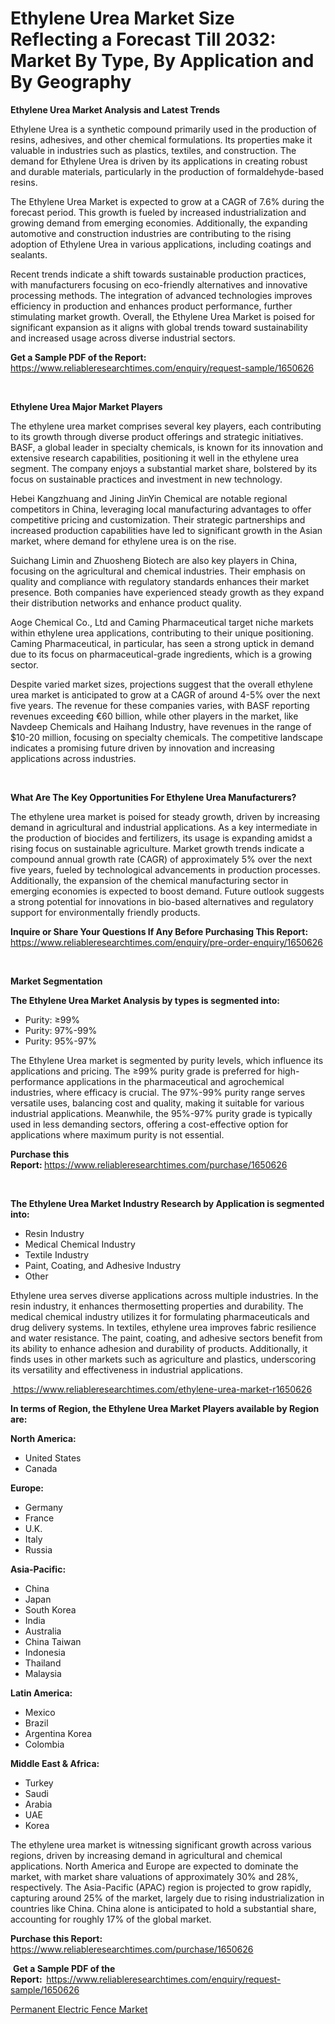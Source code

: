 <p><h1>Ethylene Urea Market Size Reflecting a Forecast Till 2032: Market By Type, By Application and By Geography</h1></p><p><strong>Ethylene Urea Market Analysis and Latest Trends</strong></p>
<p><p>Ethylene Urea is a synthetic compound primarily used in the production of resins, adhesives, and other chemical formulations. Its properties make it valuable in industries such as plastics, textiles, and construction. The demand for Ethylene Urea is driven by its applications in creating robust and durable materials, particularly in the production of formaldehyde-based resins.</p><p>The Ethylene Urea Market is expected to grow at a CAGR of 7.6% during the forecast period. This growth is fueled by increased industrialization and growing demand from emerging economies. Additionally, the expanding automotive and construction industries are contributing to the rising adoption of Ethylene Urea in various applications, including coatings and sealants. </p><p>Recent trends indicate a shift towards sustainable production practices, with manufacturers focusing on eco-friendly alternatives and innovative processing methods. The integration of advanced technologies improves efficiency in production and enhances product performance, further stimulating market growth. Overall, the Ethylene Urea Market is poised for significant expansion as it aligns with global trends toward sustainability and increased usage across diverse industrial sectors.</p></p>
<p><strong>Get a Sample PDF of the Report:&nbsp;</strong> <a href="https://www.reliableresearchtimes.com/enquiry/request-sample/1650626?utm_campaign=3190&utm_medium=2&utm_source=Github&utm_content=ia&utm_term=31032025&utm_id=ethylene-urea">https://www.reliableresearchtimes.com/enquiry/request-sample/1650626</a></p>
<p>&nbsp;</p>
<p><strong>Ethylene Urea Major Market Players</strong></p>
<p><p>The ethylene urea market comprises several key players, each contributing to its growth through diverse product offerings and strategic initiatives. BASF, a global leader in specialty chemicals, is known for its innovation and extensive research capabilities, positioning it well in the ethylene urea segment. The company enjoys a substantial market share, bolstered by its focus on sustainable practices and investment in new technology.</p><p>Hebei Kangzhuang and Jining JinYin Chemical are notable regional competitors in China, leveraging local manufacturing advantages to offer competitive pricing and customization. Their strategic partnerships and increased production capabilities have led to significant growth in the Asian market, where demand for ethylene urea is on the rise.</p><p>Suichang Limin and Zhuosheng Biotech are also key players in China, focusing on the agricultural and chemical industries. Their emphasis on quality and compliance with regulatory standards enhances their market presence. Both companies have experienced steady growth as they expand their distribution networks and enhance product quality.</p><p>Aoge Chemical Co., Ltd and Caming Pharmaceutical target niche markets within ethylene urea applications, contributing to their unique positioning. Caming Pharmaceutical, in particular, has seen a strong uptick in demand due to its focus on pharmaceutical-grade ingredients, which is a growing sector.</p><p>Despite varied market sizes, projections suggest that the overall ethylene urea market is anticipated to grow at a CAGR of around 4-5% over the next five years. The revenue for these companies varies, with BASF reporting revenues exceeding €60 billion, while other players in the market, like Navdeep Chemicals and Haihang Industry, have revenues in the range of $10-20 million, focusing on specialty chemicals. The competitive landscape indicates a promising future driven by innovation and increasing applications across industries.</p></p>
<p>&nbsp;</p>
<p><strong>What Are The Key Opportunities For Ethylene Urea Manufacturers?</strong></p>
<p><p>The ethylene urea market is poised for steady growth, driven by increasing demand in agricultural and industrial applications. As a key intermediate in the production of biocides and fertilizers, its usage is expanding amidst a rising focus on sustainable agriculture. Market growth trends indicate a compound annual growth rate (CAGR) of approximately 5% over the next five years, fueled by technological advancements in production processes. Additionally, the expansion of the chemical manufacturing sector in emerging economies is expected to boost demand. Future outlook suggests a strong potential for innovations in bio-based alternatives and regulatory support for environmentally friendly products.</p></p>
<p><strong>Inquire or Share Your Questions If Any Before Purchasing This Report:</strong> <a href="https://www.reliableresearchtimes.com/enquiry/pre-order-enquiry/1650626?utm_campaign=3190&utm_medium=2&utm_source=Github&utm_content=ia&utm_term=31032025&utm_id=ethylene-urea">https://www.reliableresearchtimes.com/enquiry/pre-order-enquiry/1650626</a></p>
<p>&nbsp;</p>
<p><strong>Market Segmentation</strong></p>
<p><strong>The Ethylene Urea Market Analysis by types is segmented into:</strong></p>
<p><ul><li>Purity: ≥99%</li><li>Purity: 97%-99%</li><li>Purity: 95%-97%</li></ul></p>
<p><p>The Ethylene Urea market is segmented by purity levels, which influence its applications and pricing. The ≥99% purity grade is preferred for high-performance applications in the pharmaceutical and agrochemical industries, where efficacy is crucial. The 97%-99% purity range serves versatile uses, balancing cost and quality, making it suitable for various industrial applications. Meanwhile, the 95%-97% purity grade is typically used in less demanding sectors, offering a cost-effective option for applications where maximum purity is not essential.</p></p>
<p><strong>Purchase this Report:&nbsp;</strong><a href="https://www.reliableresearchtimes.com/purchase/1650626?utm_campaign=3190&utm_medium=2&utm_source=Github&utm_content=ia&utm_term=31032025&utm_id=ethylene-urea">https://www.reliableresearchtimes.com/purchase/1650626</a></p>
<p>&nbsp;</p>
<p><strong>The Ethylene Urea Market Industry Research by Application is segmented into:</strong></p>
<p><ul><li>Resin Industry</li><li>Medical Chemical Industry</li><li>Textile Industry</li><li>Paint, Coating, and Adhesive Industry</li><li>Other</li></ul></p>
<p><p>Ethylene urea serves diverse applications across multiple industries. In the resin industry, it enhances thermosetting properties and durability. The medical chemical industry utilizes it for formulating pharmaceuticals and drug delivery systems. In textiles, ethylene urea improves fabric resilience and water resistance. The paint, coating, and adhesive sectors benefit from its ability to enhance adhesion and durability of products. Additionally, it finds uses in other markets such as agriculture and plastics, underscoring its versatility and effectiveness in industrial applications.</p></p>
<p><a href="https://www.reliableresearchtimes.com/ethylene-urea-market-r1650626?utm_campaign=3190&utm_medium=2&utm_source=Github&utm_content=ia&utm_term=31032025&utm_id=ethylene-urea">&nbsp;https://www.reliableresearchtimes.com/ethylene-urea-market-r1650626</a></p>
<p><strong>In terms of Region, the Ethylene Urea Market Players available by Region are:</strong></p>
<p>
    <p> <strong> North America: </strong>
        <ul>
            <li>United States</li>
            <li>Canada</li>
        </ul>
        </p> 
    <p> <strong> Europe: </strong>
        <ul>
            <li>Germany</li>
            <li>France</li>
            <li>U.K.</li>
            <li>Italy</li>
            <li>Russia</li>
        </ul>
        </p> 
    <p> <strong> Asia-Pacific: </strong>
        <ul>
            <li>China</li>
            <li>Japan</li>
            <li>South Korea</li>
            <li>India</li>
            <li>Australia</li>
            <li>China Taiwan</li>
            <li>Indonesia</li>
            <li>Thailand</li>
            <li>Malaysia</li>
        </ul>
        </p> 
    <p> <strong> Latin America: </strong>
        <ul>
            <li>Mexico</li>
            <li>Brazil</li>
            <li>Argentina Korea</li>
            <li>Colombia</li>
        </ul>
        </p> 
    <p> <strong> Middle East & Africa: </strong>
        <ul>
            <li>Turkey</li>
            <li>Saudi</li>
            <li>Arabia</li>
            <li>UAE</li>
            <li>Korea</li>
        </ul>
    </p>
    </p>
<p><p>The ethylene urea market is witnessing significant growth across various regions, driven by increasing demand in agricultural and chemical applications. North America and Europe are expected to dominate the market, with market share valuations of approximately 30% and 28%, respectively. The Asia-Pacific (APAC) region is projected to grow rapidly, capturing around 25% of the market, largely due to rising industrialization in countries like China. China alone is anticipated to hold a substantial share, accounting for roughly 17% of the global market.</p></p>
<p><strong>Purchase this Report: </strong><a href="https://www.reliableresearchtimes.com/purchase/1650626?utm_campaign=3190&utm_medium=2&utm_source=Github&utm_content=ia&utm_term=31032025&utm_id=ethylene-urea">https://www.reliableresearchtimes.com/purchase/1650626</a></p>
<p>&nbsp;<strong>Get a Sample PDF of the Report:&nbsp;&nbsp;</strong><a href="https://www.reliableresearchtimes.com/enquiry/request-sample/1650626?utm_campaign=3190&utm_medium=2&utm_source=Github&utm_content=ia&utm_term=31032025&utm_id=ethylene-urea">https://www.reliableresearchtimes.com/enquiry/request-sample/1650626</a></p>
<p><strong></strong></p>
<p><p><a href="https://github.com/krulicfidura/Market-Research-Report-List-1/blob/main/permanent-electric-fence-market.md?utm_campaign=3190&utm_medium=2&utm_source=Github&utm_content=ia&utm_term=31032025&utm_id=ethylene-urea">Permanent Electric Fence Market</a></p></p>